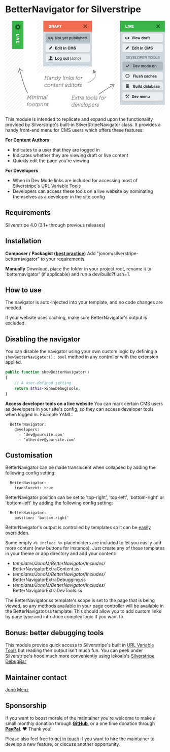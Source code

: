 # BetterNavigator for Silverstripe

![Diagram of module](images/demo.png)

This module is intended to replicate and expand upon the functionality provided by Silverstripe's built-in SilverStripeNavigator class. It provides a handy front-end menu for CMS users which offers these features:

**For Content Authors**

 * Indicates to a user that they are logged in
 * Indicates whether they are viewing draft or live content
 * Quickly edit the page you're viewing

**For Developers**

 * When in Dev Mode links are included for accessing most of Silverstripe's [URL Variable Tools](http://doc.silverstripe.org/framework/en/reference/urlvariabletools)
 * Developers can access these tools on a live website by nominating themselves as a developer in the site config

## Requirements

Silverstripe 4.0 (3.1+ through previous releases)

## Installation

**Composer / Packagist ([best practice](http://doc.silverstripe.org/framework/en/trunk/installation/composer))**
Add "jonom/silverstripe-betternavigator" to your requirements.

**Manually**
Download, place the folder in your project root, rename it to 'betternavigator' (if applicable) and run a dev/build?flush=1.

## How to use

The navigator is auto-injected into your template, and no code changes are needed.

If your website uses caching, make sure BetterNavigator's output is excluded.

## Disabling the navigator

You can disable the navigator using your own custom logic by defining a `showBetterNavigator(): bool`
method in any controller with the extension applied.

```php
public function showBetterNavigator()
{
    // A user-defined setting
    return $this->ShowDebugTools;
}
```
**Access developer tools on a live website**
You can mark certain CMS users as developers in your site's config, so they can access developer tools when logged in. Example YAML:

```
  BetterNavigator:
    developers:
      - 'dev@yoursite.com'
      - 'otherdev@yoursite.com'
```

## Customisation

BetterNavigator can be made translucent when collapsed by adding the following config setting:

```
  BetterNavigator:
    translucent: true
```

BetterNavigator position can be set to 'top-right', 'top-left', 'bottom-right' or 'bottom-left' by adding the following config setting:

```
  BetterNavigator:
    position: 'bottom-right'
```

BetterNavigator's output is controlled by templates so it can be [easily overridden](http://doc.silverstripe.org/framework/en/topics/theme-development#overriding).

Some empty `<% include %>` placeholders are included to let you easily add more content (new buttons for instance). Just create any of these templates in your theme or app directory and add your content:

* *templates/JonoM/BetterNavigator/Includes/* BetterNavigatorExtraContent.ss
* *templates/JonoM/BetterNavigator/Includes/* BetterNavigatorExtraDebugging.ss
* *templates/JonoM/BetterNavigator/Includes/* BetterNavigatorExtraDevTools.ss

The BetterNavigator.ss template's scope is set to the page that is being viewed, so any methods available in your page controller will be available in the BetterNavigator.ss template. This should allow you to add custom links by page type and introduce complex logic if you want to.

## Bonus: better debugging tools

This module provide quick access to Silverstripe's built in [URL Variable Tools](http://doc.silverstripe.org/framework/en/reference/urlvariabletools) but reading their output isn't much fun. You can peek under Silverstripe's hood much more conveniently using lekoala's [Silverstripe DebugBar](https://github.com/lekoala/silverstripe-debugbar)

## Maintainer contact

[Jono Menz](https://jonomenz.com)

## Sponsorship

If you want to boost morale of the maintainer you're welcome to make a small monthly donation through [**GitHub**](https://github.com/sponsors/jonom), or a one time donation through [**PayPal**](https://www.paypal.com/cgi-bin/webscr?cmd=_s-xclick&hosted_button_id=Z5HEZREZSKA6A). ❤️ Thank you!

Please also feel free to [get in touch](https://jonomenz.com) if you want to hire the maintainer to develop a new feature, or discuss another opportunity.
